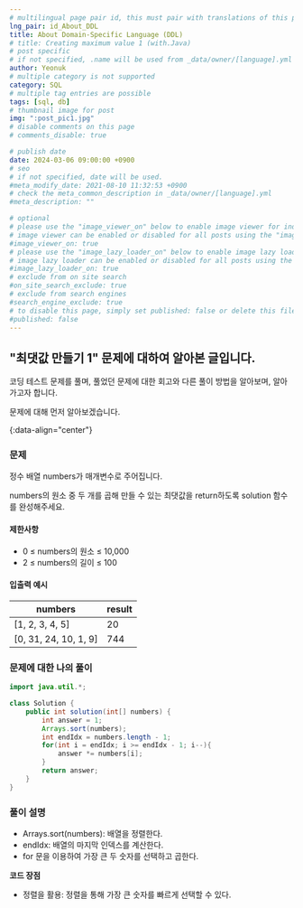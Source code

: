```yaml
---
# multilingual page pair id, this must pair with translations of this page. (This name must be unique)
lng_pair: id_About_DDL
title: About Domain-Specific Language (DDL)
# title: Creating maximum value 1 (with.Java)
# post specific
# if not specified, .name will be used from _data/owner/[language].yml
author: Yeonuk
# multiple category is not supported
category: SQL
# multiple tag entries are possible
tags: [sql, db]
# thumbnail image for post
img: ":post_pic1.jpg"
# disable comments on this page
# comments_disable: true

# publish date
date: 2024-03-06 09:00:00 +0900
# seo
# if not specified, date will be used.
#meta_modify_date: 2021-08-10 11:32:53 +0900
# check the meta_common_description in _data/owner/[language].yml
#meta_description: ""

# optional
# please use the "image_viewer_on" below to enable image viewer for individual pages or posts (_posts/ or [language]/_posts folders).
# image viewer can be enabled or disabled for all posts using the "image_viewer_posts: true" setting in _data/conf/main.yml.
#image_viewer_on: true
# please use the "image_lazy_loader_on" below to enable image lazy loader for individual pages or posts (_posts/ or [language]/_posts folders).
# image lazy loader can be enabled or disabled for all posts using the "image_lazy_loader_posts: true" setting in _data/conf/main.yml.
#image_lazy_loader_on: true
# exclude from on site search
#on_site_search_exclude: true
# exclude from search engines
#search_engine_exclude: true
# to disable this page, simply set published: false or delete this file
#published: false
---
```


<!-- outline-start -->

## "최댓값 만들기 1" 문제에 대하여 알아본 글입니다.

코딩 테스트 문제를 풀며, 풀었던 문제에 대한 회고와 다른 풀이 방법을 알아보며, 알아가고자 합니다.

문제에 대해 먼저 알아보겠습니다.

{:data-align="center"}

<!-- outline-end -->

### 문제

정수 배열 numbers가 매개변수로 주어집니다.

numbers의 원소 중 두 개를 곱해 만들 수 있는 최댓값을 return하도록 solution 함수를 완성해주세요.

#### 제한사항

- 0 ≤ numbers의 원소 ≤ 10,000
- 2 ≤ numbers의 길이 ≤ 100

#### 입출력 예시

| numbers               | result |
| --------------------- | ------ |
| [1, 2, 3, 4, 5]       | 20     |
| [0, 31, 24, 10, 1, 9] | 744    |

<!-- | start_num | end_num | result |
| --------- | ------- | ------ |
| 10        | 3       | 0      | -->

### 문제에 대한 나의 풀이

```java
import java.util.*;

class Solution {
    public int solution(int[] numbers) {
        int answer = 1;
        Arrays.sort(numbers);
        int endIdx = numbers.length - 1;
        for(int i = endIdx; i >= endIdx - 1; i--){
            answer *= numbers[i];
        }
        return answer;
    }
}
```

### 풀이 설명

- Arrays.sort(numbers): 배열을 정렬한다.
- endIdx: 배열의 마지막 인덱스를 계산한다.
- for 문을 이용하여 가장 큰 두 숫자를 선택하고 곱한다.

**코드 장점**

- 정렬을 활용: 정렬을 통해 가장 큰 숫자를 빠르게 선택할 수 있다.
